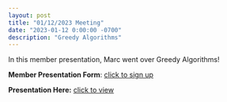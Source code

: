 ```yaml
---
layout: post
title: "01/12/2023 Meeting"
date: "2023-01-12 0:00:00 -0700"
description: "Greedy Algorithms"
---
```


In this member presentation, Marc went over Greedy Algorithms! 

**Member Presentation Form**: [click to sign up](https://tinyurl.com/lhscsmember23)

**Presentation Here:** [click to view](https://docs.google.com/presentation/d/1lO7zl6Rm7rhTbaW2q3lHq3gf9vanEStkDPCzidARwvE/edit?usp=sharing)
